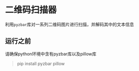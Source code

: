 # 二维码扫描器
利用`pyzbar`库对一系列二维码图片进行扫描，并解码其中的文本信息

## 运行之前
请确保python环境中含有pyzbar库以及pillow库
> pip install pyzbar pillow